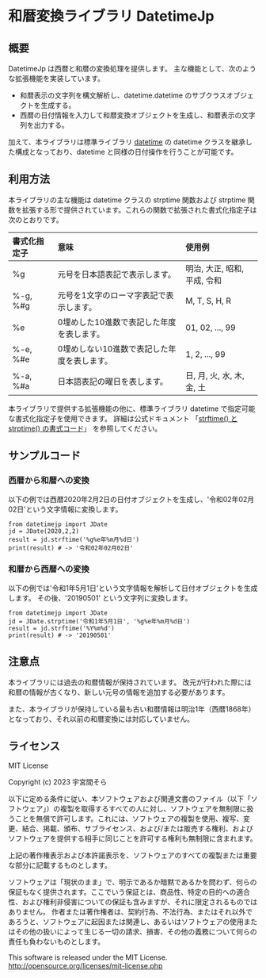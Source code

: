 # 和暦変換ライブラリ DatetimeJp

## 概要

DatetimeJp は西暦と和暦の変換処理を提供します。
主な機能として、次のような拡張機能を実装しています。

+ 和暦表示の文字列を構文解析し、datetime.datetime のサブクラスオブジェクトを生成する。
+ 西暦の日付情報を入力して和暦変換オブジェクトを生成し、和暦表示の文字列を出力する。

加えて、本ライブラリは標準ライブラリ [datetime](https://docs.python.org/ja/3/library/datetime.html) の datetime クラスを継承した構成となっており、datetime と同様の日付操作を行うことが可能です。



## 利用方法
本ライブラリの主な機能は datetime クラスの strptime 関数および strptime 関数を拡張する形で提供されています。これらの関数で拡張された書式化指定子は次のとおりです。

|書式化指定子|意味|使用例|
|:---|:---|:---|
| %g | 元号を日本語表記で表示します。 | 明治, 大正, 昭和, 平成, 令和 |
| %-g, %#g | 元号を1文字のローマ字表記で表示します。 | M, T, S, H, R |
| %e | 0埋めした10進数で表記した年度を表します。 | 01, 02, ..., 99 |
| %-e, %#e | 0埋めしない10進数で表記した年度を表します。 | 1, 2, ..., 99 |
| %-a, %#a | 日本語表記の曜日を表します。 | 日, 月, 火, 水, 木, 金, 土 |


本ライブラリで提供する拡張機能の他に、標準ライブラリ datetime で指定可能な書式化指定子を使用できます。
詳細は公式ドキュメント
「[strftime() と strptime() の書式コード](https://docs.python.org/ja/3/library/datetime.html#strftime-and-strptime-format-codes)」
を参照してください。


## サンプルコード

### 西暦から和暦への変換
以下の例では西暦2020年2月2日の日付オブジェクトを生成し、'令和02年02月02日'という文字情報に変換します。
``` 
from datetimejp import JDate
jd = JDate(2020,2,2)
result = jd.strftime('%g%e年%m月%d日')
print(result) # -> '令和02年02月02日'
```

### 和暦から西暦への変換
以下の例では'令和1年5月1日'という文字情報を解析して日付オブジェクトを生成します。
その後、'20190501' という文字列に変換します。


``` 
from datetimejp import JDate
jd = JDate.strptime('令和1年5月1日', '%g%e年%m月%d日')
result = jd.strftime('%Y%m%d')
print(result) # -> '20190501'
```



## 注意点

本ライブラリには過去の和暦情報が保持されています。
改元が行われた際には和暦の情報が古くなり、新しい元号の情報を追加する必要があります。

また、本ライブラリが保持している最も古い和暦情報は明治1年（西暦1868年）となっており、それ以前の和暦変換には対応していません。


## ライセンス

MIT License

Copyright (c) 2023 宇宮間そら

以下に定める条件に従い、本ソフトウェアおよび関連文書のファイル（以下「ソフトウェア」）の複製を取得するすべての人に対し、ソフトウェアを無制限に扱うことを無償で許可します。これには、ソフトウェアの複製を使用、複写、変更、結合、掲載、頒布、サブライセンス、および/または販売する権利、およびソフトウェアを提供する相手に同じことを許可する権利も無制限に含まれます。

上記の著作権表示および本許諾表示を、ソフトウェアのすべての複製または重要な部分に記載するものとします。

ソフトウェアは「現状のまま」で、明示であるか暗黙であるかを問わず、何らの保証もなく提供されます。ここでいう保証とは、商品性、特定の目的への適合性、および権利非侵害についての保証も含みますが、それに限定されるものではありません。 作者または著作権者は、契約行為、不法行為、またはそれ以外であろうと、ソフトウェアに起因または関連し、あるいはソフトウェアの使用またはその他の扱いによって生じる一切の請求、損害、その他の義務について何らの責任も負わないものとします。

This software is released under the MIT License.
http://opensource.org/licenses/mit-license.php
